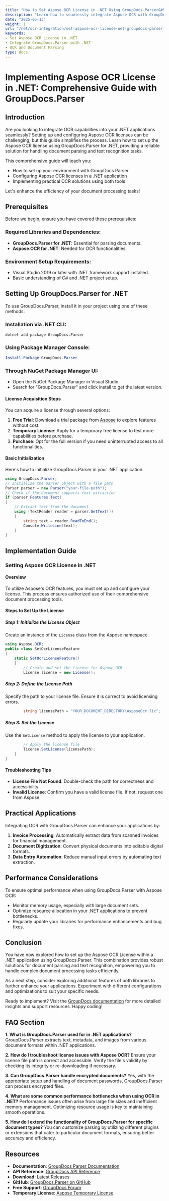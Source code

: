 ```yaml
---
title: "How to Set Aspose OCR License in .NET Using GroupDocs.Parser&#58; A Complete Guide"
description: "Learn how to seamlessly integrate Aspose OCR with GroupDocs.Parser for .NET. Follow this complete guide to set up your environment, configure licenses, and enhance document processing."
date: "2025-05-13"
weight: 1
url: "/net/ocr-integration/set-aspose-ocr-license-net-groupdocs-parser-guide/"
keywords:
- Set Aspose OCR License in .NET
- Integrate GroupDocs.Parser with .NET
- OCR and Document Parsing
type: docs
---
```

# Implementing Aspose OCR License in .NET: Comprehensive Guide with GroupDocs.Parser

## Introduction

Are you looking to integrate OCR capabilities into your .NET applications seamlessly? Setting up and configuring Aspose OCR licenses can be challenging, but this guide simplifies the process. Learn how to set up the Aspose OCR license using GroupDocs.Parser for .NET, providing a reliable solution for handling document parsing and text recognition tasks.

This comprehensive guide will teach you:
- How to set up your environment with GroupDocs.Parser
- Configuring Aspose OCR licenses in a .NET application
- Implementing practical OCR solutions using both tools

Let's enhance the efficiency of your document processing tasks!

## Prerequisites

Before we begin, ensure you have covered these prerequisites:

### Required Libraries and Dependencies:
- **GroupDocs.Parser for .NET**: Essential for parsing documents.
- **Aspose.OCR for .NET**: Needed for OCR functionalities.

### Environment Setup Requirements:
- Visual Studio 2019 or later with .NET framework support installed.
- Basic understanding of C# and .NET project setup.

## Setting Up GroupDocs.Parser for .NET

To use GroupDocs.Parser, install it in your project using one of these methods:

### Installation via .NET CLI:
```shell
dotnet add package GroupDocs.Parser
```

### Using Package Manager Console:
```powershell
Install-Package GroupDocs.Parser
```

### Through NuGet Package Manager UI:
- Open the NuGet Package Manager in Visual Studio.
- Search for "GroupDocs.Parser" and click install to get the latest version.

#### License Acquisition Steps

You can acquire a license through several options:
1. **Free Trial**: Download a trial package from [Aspose](https://purchase.aspose.com/temporary-license) to explore features without cost.
2. **Temporary License**: Apply for a temporary free license to test more capabilities before purchase.
3. **Purchase**: Opt for the full version if you need uninterrupted access to all functionalities.

#### Basic Initialization
Here's how to initialize GroupDocs.Parser in your .NET application:
```csharp
using GroupDocs.Parser;
// Initialize the parser object with a file path
Parser parser = new Parser("your-file-path");
// Check if the document supports text extraction
if (parser.Features.Text)
{
    // Extract text from the document
    using (TextReader reader = parser.GetText())
    {
        string text = reader.ReadToEnd();
        Console.WriteLine(text);
    }
}
```

## Implementation Guide

### Setting Aspose OCR License in .NET

#### Overview
To utilize Aspose's OCR features, you must set up and configure your license. This process ensures authorized use of their comprehensive document processing tools.

#### Steps to Set Up the License

##### Step 1: Initialize the License Object
Create an instance of the `License` class from the Aspose namespace.
```csharp
using Aspose.OCR;
public class SetOcrLicenseFeature
{
    static SetOcrLicenseFeature()
    {
        // Create and set the license for Aspose OCR
        License license = new License();
```

##### Step 2: Define the License Path
Specify the path to your license file. Ensure it is correct to avoid licensing errors.
```csharp
        string licensePath = "YOUR_DOCUMENT_DIRECTORY\AsposeOcr.lic";
```

##### Step 3: Set the License
Use the `SetLicense` method to apply the license to your application.
```csharp
        // Apply the license file
        license.SetLicense(licensePath);
    }
}
```

#### Troubleshooting Tips
- **License File Not Found**: Double-check the path for correctness and accessibility.
- **Invalid License**: Confirm you have a valid license file. If not, request one from Aspose.

## Practical Applications

Integrating OCR with GroupDocs.Parser can enhance your applications by:
1. **Invoice Processing**: Automatically extract data from scanned invoices for financial management.
2. **Document Digitization**: Convert physical documents into editable digital formats.
3. **Data Entry Automation**: Reduce manual input errors by automating text extraction.

## Performance Considerations

To ensure optimal performance when using GroupDocs.Parser with Aspose OCR:
- Monitor memory usage, especially with large document sets.
- Optimize resource allocation in your .NET applications to prevent bottlenecks.
- Regularly update your libraries for performance enhancements and bug fixes.

## Conclusion

You have now explored how to set up the Aspose OCR License within a .NET application using GroupDocs.Parser. This combination provides robust solutions for document parsing and text recognition, empowering you to handle complex document processing tasks efficiently.

As a next step, consider exploring additional features of both libraries to further enhance your applications. Experiment with different configurations and optimizations to suit your specific needs.

Ready to implement? Visit the [GroupDocs documentation](https://docs.groupdocs.com/parser/net/) for more detailed insights and support resources. Happy coding!

## FAQ Section

**1. What is GroupDocs.Parser used for in .NET applications?**
GroupDocs.Parser extracts text, metadata, and images from various document formats within .NET applications.

**2. How do I troubleshoot license issues with Aspose OCR?**
Ensure your license file path is correct and accessible. Verify the file's validity by checking its integrity or re-downloading if necessary.

**3. Can GroupDocs.Parser handle encrypted documents?**
Yes, with the appropriate setup and handling of document passwords, GroupDocs.Parser can process encrypted files.

**4. What are some common performance bottlenecks when using OCR in .NET?**
Performance issues often arise from large file sizes and inefficient memory management. Optimizing resource usage is key to maintaining smooth operations.

**5. How do I extend the functionality of GroupDocs.Parser for specific document types?**
You can customize parsing by utilizing different plugins or extensions that cater to particular document formats, ensuring better accuracy and efficiency.

## Resources
- **Documentation**: [GroupDocs Parser Documentation](https://docs.groupdocs.com/parser/net/)
- **API Reference**: [GroupDocs API Reference](https://reference.groupdocs.com/parser/net)
- **Download**: [Latest Releases](https://releases.groupdocs.com/parser/net/)
- **GitHub**: [GroupDocs.Parser on GitHub](https://github.com/groupdocs-parser/GroupDocs.Parser-for-.NET)
- **Free Support**: [GroupDocs Forum](https://forum.groupdocs.com/c/parser/10)
- **Temporary License**: [Aspose Temporary License](https://purchase.aspose.com/temporary-license)
